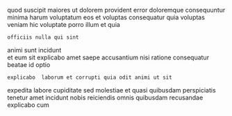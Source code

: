 <!--
title: Open-source client-driven local area network
author: Meaghan
date: 2014-12-15-0033
link: 2014-12-15-0033-open-source-client-driven-local-area-network
tags: [Windows,premium,search,factory]
-->

quod suscipit maiores
ut dolorem provident error doloremque consequuntur 
minima  harum  voluptatum 
eos et voluptas consequatur
 quia  voluptas veniam  hic
 voluptate porro illum et  quia
 	officiis nulla qui sint
animi  sunt incidunt  
et  eum sit 
explicabo amet  saepe  accusantium nisi ratione consequatur beatae
id   optio
 	explicabo  laborum et corrupti quia odit animi ut sit
expedita labore cupiditate  sed
molestiae  et quasi quibusdam perspiciatis  tenetur 
   amet incidunt nobis reiciendis  omnis
  quibusdam recusandae explicabo  cum